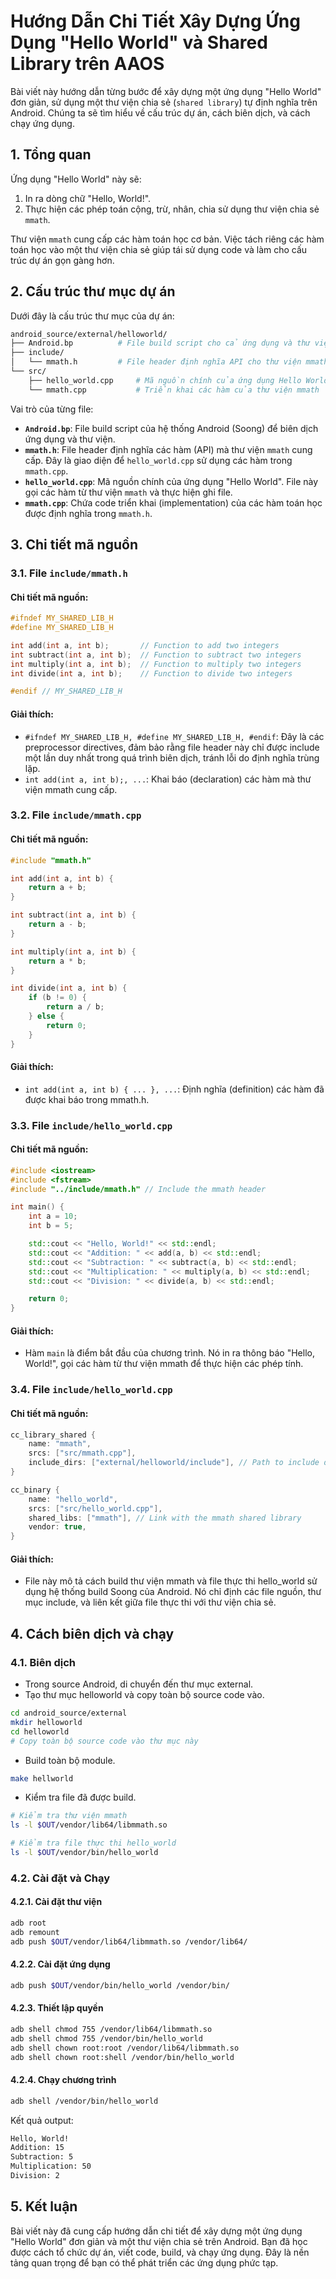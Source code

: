 # Hướng Dẫn Chi Tiết Xây Dựng Ứng Dụng "Hello World" và Shared Library trên AAOS

Bài viết này hướng dẫn từng bước để xây dựng một ứng dụng "Hello World" đơn giản, sử dụng một thư viện chia sẻ (`shared library`) tự định nghĩa trên Android. Chúng ta sẽ tìm hiểu về cấu trúc dự án, cách biên dịch, và cách chạy ứng dụng.

## **1. Tổng quan**
Ứng dụng "Hello World" này sẽ:

1.  In ra dòng chữ "Hello, World!".
2.  Thực hiện các phép toán cộng, trừ, nhân, chia sử dụng thư viện chia sẻ `mmath`.

Thư viện `mmath` cung cấp các hàm toán học cơ bản. Việc tách riêng các hàm toán học vào một thư viện chia sẻ giúp tái sử dụng code và làm cho cấu trúc dự án gọn gàng hơn.

## **2. Cấu trúc thư mục dự án**
Dưới đây là cấu trúc thư mục của dự án:

```sh
android_source/external/helloworld/
├── Android.bp          # File build script cho cả ứng dụng và thư viện
├── include/
│   └── mmath.h         # File header định nghĩa API cho thư viện mmath
└── src/
    ├── hello_world.cpp     # Mã nguồn chính của ứng dụng Hello World
    └── mmath.cpp           # Triển khai các hàm của thư viện mmath
```

Vai trò của từng file:
- **`Android.bp`**: File build script của hệ thống Android (Soong) để biên dịch ứng dụng và thư viện.
- **`mmath.h`**: File header định nghĩa các hàm (API) mà thư viện `mmath` cung cấp.  Đây là giao diện để `hello_world.cpp` sử dụng các hàm trong `mmath.cpp`.
- **`hello_world.cpp`**: Mã nguồn chính của ứng dụng "Hello World". File này gọi các hàm từ thư viện `mmath` và thực hiện ghi file.
- **`mmath.cpp`**: Chứa code triển khai (implementation) của các hàm toán học được định nghĩa trong `mmath.h`.

## **3. Chi tiết mã nguồn**
### **3.1. File `include/mmath.h`**
#### Chi tiết mã nguồn:
```c++
#ifndef MY_SHARED_LIB_H
#define MY_SHARED_LIB_H

int add(int a, int b);       // Function to add two integers
int subtract(int a, int b);  // Function to subtract two integers
int multiply(int a, int b);  // Function to multiply two integers
int divide(int a, int b);    // Function to divide two integers

#endif // MY_SHARED_LIB_H
```

#### Giải thích:
- `#ifndef MY_SHARED_LIB_H, #define MY_SHARED_LIB_H, #endif`: Đây là các preprocessor directives, đảm bảo rằng file header này chỉ được include một lần duy nhất trong quá trình biên dịch, tránh lỗi do định nghĩa trùng lặp.
- `int add(int a, int b);, ...`: Khai báo (declaration) các hàm mà thư viện mmath cung cấp.

### **3.2. File `include/mmath.cpp`**
#### Chi tiết mã nguồn:
```cpp
#include "mmath.h"

int add(int a, int b) {
    return a + b;
}

int subtract(int a, int b) {
    return a - b;
}

int multiply(int a, int b) {
    return a * b;
}

int divide(int a, int b) {
    if (b != 0) {
        return a / b;
    } else {
        return 0;
    }
}
```

#### Giải thích:
- `int add(int a, int b) { ... }, ...`: Định nghĩa (definition) các hàm đã được khai báo trong mmath.h.

### **3.3. File `include/hello_world.cpp`**
#### Chi tiết mã nguồn:
```cpp
#include <iostream>
#include <fstream>
#include "../include/mmath.h" // Include the mmath header

int main() {
    int a = 10;
    int b = 5;

    std::cout << "Hello, World!" << std::endl;
    std::cout << "Addition: " << add(a, b) << std::endl;                // Call add function from mmath
    std::cout << "Subtraction: " << subtract(a, b) << std::endl;        // Call subtract function from mmath
    std::cout << "Multiplication: " << multiply(a, b) << std::endl;     // Call multiply function
    std::cout << "Division: " << divide(a, b) << std::endl;             // Call divide function from mmath

    return 0;
}
```

#### Giải thích:
- Hàm `main` là điểm bắt đầu của chương trình. Nó in ra thông báo "Hello, World!", gọi các hàm từ thư viện mmath để thực hiện các phép tính.

### **3.4. File `include/hello_world.cpp`**
#### Chi tiết mã nguồn:

```cpp
cc_library_shared {
    name: "mmath",
    srcs: ["src/mmath.cpp"],
    include_dirs: ["external/helloworld/include"], // Path to include directory
}

cc_binary {
    name: "hello_world",
    srcs: ["src/hello_world.cpp"],
    shared_libs: ["mmath"], // Link with the mmath shared library
    vendor: true,
}
```

#### Giải thích:
- File này mô tả cách build thư viện mmath và file thực thi hello_world sử dụng hệ thống build Soong của Android. Nó chỉ định các file nguồn, thư mục include, và liên kết giữa file thực thi với thư viện chia sẻ.

## **4. Cách biên dịch và chạy**
### **4.1. Biên dịch**
- Trong source Android, di chuyển đến thư mục external.
- Tạo thư mục helloworld và copy toàn bộ source code vào.
```sh
cd android_source/external
mkdir helloworld
cd helloworld
# Copy toàn bộ source code vào thư mục này
```

- Build toàn bộ module.
```sh
make hellworld
```

- Kiểm tra file đã được build.
```sh
# Kiểm tra thư viện mmath
ls -l $OUT/vendor/lib64/libmmath.so

# Kiểm tra file thực thi hello_world
ls -l $OUT/vendor/bin/hello_world
```

### **4.2. Cài đặt và Chạy**
#### **4.2.1. Cài đặt thư viện**
```sh
adb root
adb remount
adb push $OUT/vendor/lib64/libmmath.so /vendor/lib64/
```

#### **4.2.2. Cài đặt ứng dụng**
```sh
adb push $OUT/vendor/bin/hello_world /vendor/bin/
```

#### **4.2.3. Thiết lập quyền**
```sh
adb shell chmod 755 /vendor/lib64/libmmath.so
adb shell chmod 755 /vendor/bin/hello_world
adb shell chown root:root /vendor/lib64/libmmath.so
adb shell chown root:shell /vendor/bin/hello_world
```

#### **4.2.4. Chạy chương trình**
```sh
adb shell /vendor/bin/hello_world
```

Kết quả output:

```sh
Hello, World!
Addition: 15
Subtraction: 5
Multiplication: 50
Division: 2
```

## **5. Kết luận**
Bài viết này đã cung cấp hướng dẫn chi tiết để xây dựng một ứng dụng "Hello World" đơn giản và một thư viện chia sẻ trên Android. Bạn đã học được cách tổ chức dự án, viết code, build, và chạy ứng dụng. Đây là nền tảng quan trọng để bạn có thể phát triển các ứng dụng phức tạp.




